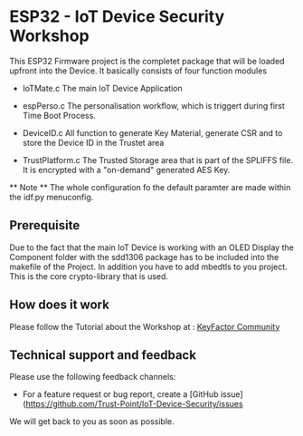 # ESP32 -  IoT Device Security Workshop

This ESP32 Firmware project is the completet package that will be loaded upfront into the Device. 
It basically consists of four function modules

* IoTMate.c
The main IoT Device Application 

* espPerso.c
The personalisation workflow, which is triggert during first Time Boot Process. 

* DeviceID.c
All function to generate  Key Material, generate CSR and to store the Device ID in the Trustet area

* TrustPlatform.c
The Trusted Storage area that is part of the SPLIFFS file. It is encrypted with a "on-demand" generated AES Key. 

** Note **
The whole configuration fo the default paramter are made within the idf.py menuconfig. 

## Prerequisite
Due to the fact that the main IoT Device is working with an OLED Display the Component folder with the sdd1306 package has to be included into the makefile of the Project. 
In addition you have to add mbedtls to you project. This is the core crypto-library that is used. 
 
## How does it work
Please follow the Tutorial about the Workshop at :  [KeyFactor Community](https://www.youtube.com/@KeyfactorCommunity)

## Technical support and feedback

Please use the following feedback channels:

* For a feature request or bug report, create a [GitHub issue](https://github.com/Trust-Point/IoT-Device-Security/issues

We will get back to you as soon as possible.

